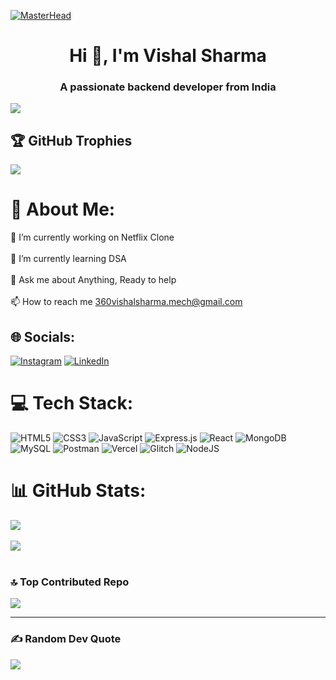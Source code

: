 [![MasterHead](https://developers.giphy.com/branch/master/static/api-512d36c09662682717108a38bbb5c57d.gif)](https://rishavchanda.io)


<h1 align="center">Hi 👋, I'm Vishal Sharma</h1>
<h3 align="center">A passionate backend developer from India</h3>

[![](https://visitcount.itsvg.in/api?id=Vishal8707&icon=0&color=0)](https://visitcount.itsvg.in)

## 🏆 GitHub Trophies
![](https://github-profile-trophy.vercel.app/?username=Vishal8707&theme=juicyfresh&no-frame=false&no-bg=false&margin-w=4)

# 💫 About Me:
🔭 I’m currently working on Netflix Clone<br><br>🌱 I’m currently learning DSA<br><br>💬 Ask me about Anything, Ready to help<br><br>📫 How to reach me 360vishalsharma.mech@gmail.com


## 🌐 Socials:
[![Instagram](https://img.shields.io/badge/Instagram-%23E4405F.svg?logo=Instagram&logoColor=white)](https://instagram.com/vishal__sharma85) [![LinkedIn](https://img.shields.io/badge/LinkedIn-%230077B5.svg?logo=linkedin&logoColor=white)](https://linkedin.com/in/vishal-sharma8707) 

# 💻 Tech Stack:
![HTML5](https://img.shields.io/badge/html5-%23E34F26.svg?style=plastic&logo=html5&logoColor=white) ![CSS3](https://img.shields.io/badge/css3-%231572B6.svg?style=plastic&logo=css3&logoColor=white) ![JavaScript](https://img.shields.io/badge/javascript-%23323330.svg?style=plastic&logo=javascript&logoColor=%23F7DF1E) ![Express.js](https://img.shields.io/badge/express.js-%23404d59.svg?style=plastic&logo=express&logoColor=%2361DAFB) ![React](https://img.shields.io/badge/react-%2320232a.svg?style=plastic&logo=react&logoColor=%2361DAFB) ![MongoDB](https://img.shields.io/badge/MongoDB-%234ea94b.svg?style=plastic&logo=mongodb&logoColor=white) ![MySQL](https://img.shields.io/badge/mysql-%2300f.svg?style=plastic&logo=mysql&logoColor=white) ![Postman](https://img.shields.io/badge/Postman-FF6C37?style=plastic&logo=postman&logoColor=white) ![Vercel](https://img.shields.io/badge/vercel-%23000000.svg?style=plastic&logo=vercel&logoColor=white) ![Glitch](https://img.shields.io/badge/glitch-%233333FF.svg?style=plastic&logo=glitch&logoColor=white) ![NodeJS](https://img.shields.io/badge/node.js-6DA55F?style=plastic&logo=node.js&logoColor=white)
# 📊 GitHub Stats:

![](https://github-readme-stats.vercel.app/api?username=Vishal8707&theme=nightowl&hide_border=false&include_all_commits=true&count_private=false)<br/>
<br/>
![](https://github-readme-streak-stats.herokuapp.com/?user=Vishal8707&theme=nightowl&hide_border=false)<br/>
<br/>

### 🔝 Top Contributed Repo
![](https://github-contributor-stats.vercel.app/api?username=Vishal8707&limit=5&theme=tokyonight&combine_all_yearly_contributions=true)

---


### ✍️ Random Dev Quote
![](https://quotes-github-readme.vercel.app/api?type=horizontal&theme=tokyonight)



